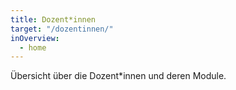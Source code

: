 ```yaml
---
title: Dozent*innen
target: "/dozentinnen/"
inOverview:
  - home
---
```


Übersicht über die Dozent\*innen und deren Module.